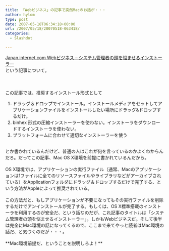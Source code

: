 ```yaml
---
title: 「Webビジネス」の記事で突然Macのお話が・・・
author: hylom
type: post
date: 2007-05-18T06:34:18+00:00
url: /2007/05/18/20070518-063418/
categories:
  - Slashdot

---
```

 [Japan.internet.com Webビジネス &#8211; システム管理者の頭を悩ませるインストーラー][1]   
という記事について。</br>  
</br>   
この記事では、推奨するインストール形式として</br> 

  1. ドラッグ＆ドロップでインストール。インストールメディアをセットしてアプリケーションファイルをインストールしたい場所にドラッグ&ドロップするだけ。 
  2. binhex 形式の圧縮インストーラーを使わない。インストーラをダウンロードするインストーラを使わない。 
  3. プラットフォームに合わせて適切なインストーラーを使う 

</br>   
とか書かれているんだけど、普通の人はこれが何を言っているのかよくわからんだろ。だってこの記事、Mac OS X環境を前提に書かれているんだから。</br>  
</br>   
OS X環境では、アプリケーションの実行ファイル（通常、Macのアプリケーションは1ファイルに全てのリソースファイルやライブラリなどがアーカイブされている）をApplicationフォルダにドラッグ＆ドロップするだけで完了する、という方法がAppleによって推奨されている。</br>  
</br>   
この方法だと、もしアプリケーションが不要になってもその実行ファイルを削除するだけでアンインストールが完了する。もしくは、OS X標準搭載のインストーラを利用するのが安全だ、という話なのだが、これ記事のタイトルは「システム管理者の頭を悩ませるインストーラー」。しかもWebビジネスだ。そして後半は完全にMac環境の話になってくるので、ここまで来てやっと読者はMac環境の話だ、と気づくのだが・・・。</br>  
</br>   
  **Mac環境前提だ、ということを説明しろよ！** </br>  
</br>  
</br>

 [1]: http://japan.internet.com/busnews/20070518/6.html?rss
